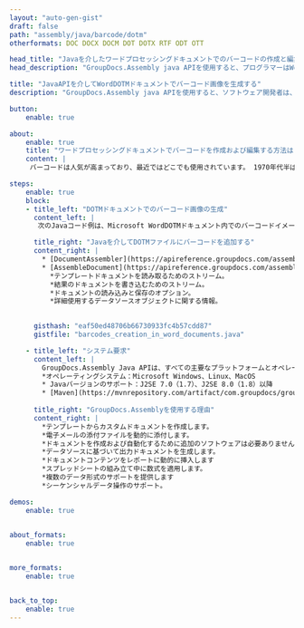 ```yaml
---
layout: "auto-gen-gist"
draft: false
path: "assembly/java/barcode/dotm"
otherformats: DOC DOCX DOCM DOT DOTX RTF ODT OTT 

head_title: "Javaを介したワードプロセッシングドキュメントでのバーコードの作成と編集"
head_description: "GroupDocs.Assembly java APIを使用すると、プログラマーはWord（DOC、DOCX、DOCM、DOT、DOTX、RTF、ODT）ドキュメント内でバーコード画像を作成、追加、編集できます。."

title: "JavaAPIを介してWordDOTMドキュメントでバーコード画像を生成する"
description: "GroupDocs.Assembly java APIを使用すると、ソフトウェア開発者は、Javaアプリケーション内のWordDOTMドキュメント内でバーコードイメージを動的に作成および変更できます。."

button:
    enable: true

about:
    enable: true
    title: "ワードプロセッシングドキュメントでバーコードを作成および編集する方法は？"
    content: |
     バーコードは人気が高まっており、最近ではどこでも使用されています。 1970年代半ばに食料品店に登場し始め、今日では本、切符、薬を追跡する病院、自動車部品店などで見つけることができます。このWebページでは、Javaアプリケーション内でさまざまなタイプのドキュメントや電子メールにバーコード画像を動的に作成して追加する方法について説明します。 GroupDocs.Assembly for Javaは、ソフトウェア開発者が強力なドキュメント自動化およびレポートアプリケーションを作成するのに役立つ非常に便利なAPIです。 PDF、HTML、XPS、Microsoft Office Word、Excelワークシート、PowerPointプレゼンテーション、Outlook電子メールなどの多くの一般的なドキュメント形式の処理をサポートします。 Java APIを使用すると、わずか数行のコードで、ドキュメント内や電子メールメッセージ内にバーコード画像を簡単に作成して挿入できます。また、バーコード画像の拡大縮小、前面と背面の色の変更、バーコード画像の解像度の変更、バーコードテキストの配置、フォントの変更などのバーコード画像のプロパティの変更もサポートしています。

steps:
    enable: true
    block:
    - title_left: "DOTMドキュメントでのバーコード画像の生成"
      content_left: |
       次のJavaコード例は、Microsoft WordDOTMドキュメント内でのバーコードイメージの動的な作成と挿入を示しています。開発者は、わずか数行のJavaコードを使用してタスクを実行できます。

      title_right: "Javaを介してDOTMファイルにバーコードを追加する"
      content_right: |
        * [DocumentAssembler](https://apireference.groupdocs.com/assembly/java/com.groupdocs.assembly/DocumentAssembler）のインスタンスを作成します 
        * [AssembleDocument](https://apireference.groupdocs.com/assembly/java/com.groupdocs.assembly/DocumentAssembler#assembleDocument-java.io.InputStream-java.io.OutputStream-com.groupdocs.assembly.DataSourceInfo) を呼び出します。次のパラメータを使用するメソッド
          *テンプレートドキュメントを読み取るためのストリーム。
          *結果のドキュメントを書き込むためのストリーム。
          *ドキュメントの読み込みと保存のオプション。
          *詳細使用するデータソースオブジェクトに関する情報。 

     
      gisthash: "eaf50ed48706b66730933fc4b57cdd87"
      gistfile: "barcodes_creation_in_word_documents.java"

    - title_left: "システム要求"
      content_left: |
        GroupDocs.Assembly Java APIは、すべての主要なプラットフォームとオペレーティングシステムでサポートされています。 Microsoft Word、Excel、PowerPoint、Outlook、OpenOffice、その他50以上の形式でドキュメントを生成できます。完全なシステム要件ガイドについては、[システム要件](https://docs.groupdocs.com/assembly/java/system-requirements/）にアクセスしてください。以下のコードを実行する前に、次の前提条件がインストールされていることを確認してください。システム：
        *オペレーティングシステム：Microsoft Windows、Linux、MacOS
        * Javaバージョンのサポート：J2SE 7.0（1.7）、J2SE 8.0（1.8）以降
        * [Maven](https://mvnrepository.com/artifact/com.groupdocs/groupdocs-assembly/）から最新バージョンのGroupDocs.AssemblyJavaAPIを入手します。
        
      title_right: "GroupDocs.Assemblyを使用する理由"
      content_right: |
        *テンプレートからカスタムドキュメントを作成します。
        *電子メールの添付ファイルを動的に添付します。
        *ドキュメントを作成および自動化するために追加のソフトウェアは必要ありません。
        *データソースに基づいて出力ドキュメントを生成します。
        *ドキュメントコンテンツをレポートに動的に挿入します
        *スプレッドシートの組み立て中に数式を適用します。
        *複数のデータ形式のサポートを提供します
        *シーケンシャルデータ操作のサポート。

demos:
    enable: true
        

about_formats:
    enable: true


more_formats:
    enable: true


back_to_top:
    enable: true
---
```

